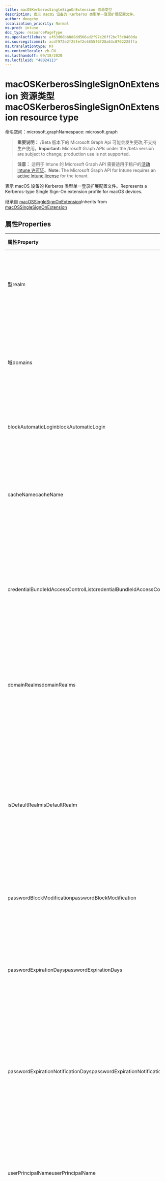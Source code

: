 ```yaml
---
title: macOSKerberosSingleSignOnExtension 资源类型
description: 表示 macOS 设备的 Kerberos 类型单一登录扩展配置文件。
author: dougeby
localization_priority: Normal
ms.prod: intune
doc_type: resourcePageType
ms.openlocfilehash: af63d68bb0d8dd566ad2f97c26ff2bc73c8460da
ms.sourcegitcommit: acdf972e2f25fef2c6855f6f28a63c0762228ffa
ms.translationtype: MT
ms.contentlocale: zh-CN
ms.lasthandoff: 09/18/2020
ms.locfileid: "48024113"
---
```

# <a name="macoskerberossinglesignonextension-resource-type"></a><span data-ttu-id="55e70-103">macOSKerberosSingleSignOnExtension 资源类型</span><span class="sxs-lookup"><span data-stu-id="55e70-103">macOSKerberosSingleSignOnExtension resource type</span></span>

<span data-ttu-id="55e70-104">命名空间：microsoft.graph</span><span class="sxs-lookup"><span data-stu-id="55e70-104">Namespace: microsoft.graph</span></span>

> <span data-ttu-id="55e70-105">**重要说明：** /Beta 版本下的 Microsoft Graph Api 可能会发生更改;不支持生产使用。</span><span class="sxs-lookup"><span data-stu-id="55e70-105">**Important:** Microsoft Graph APIs under the /beta version are subject to change; production use is not supported.</span></span>

> <span data-ttu-id="55e70-106">**注意：** 适用于 Intune 的 Microsoft Graph API 需要适用于租户的[活动 Intune 许可证](https://go.microsoft.com/fwlink/?linkid=839381)。</span><span class="sxs-lookup"><span data-stu-id="55e70-106">**Note:** The Microsoft Graph API for Intune requires an [active Intune license](https://go.microsoft.com/fwlink/?linkid=839381) for the tenant.</span></span>

<span data-ttu-id="55e70-107">表示 macOS 设备的 Kerberos 类型单一登录扩展配置文件。</span><span class="sxs-lookup"><span data-stu-id="55e70-107">Represents a Kerberos-type Single Sign-On extension profile for macOS devices.</span></span>


<span data-ttu-id="55e70-108">继承自 [macOSSingleSignOnExtension](../resources/intune-deviceconfig-macossinglesignonextension.md)</span><span class="sxs-lookup"><span data-stu-id="55e70-108">Inherits from [macOSSingleSignOnExtension](../resources/intune-deviceconfig-macossinglesignonextension.md)</span></span>

## <a name="properties"></a><span data-ttu-id="55e70-109">属性</span><span class="sxs-lookup"><span data-stu-id="55e70-109">Properties</span></span>
|<span data-ttu-id="55e70-110">属性</span><span class="sxs-lookup"><span data-stu-id="55e70-110">Property</span></span>|<span data-ttu-id="55e70-111">类型</span><span class="sxs-lookup"><span data-stu-id="55e70-111">Type</span></span>|<span data-ttu-id="55e70-112">说明</span><span class="sxs-lookup"><span data-stu-id="55e70-112">Description</span></span>|
|:---|:---|:---|
|<span data-ttu-id="55e70-113">型</span><span class="sxs-lookup"><span data-stu-id="55e70-113">realm</span></span>|<span data-ttu-id="55e70-114">String</span><span class="sxs-lookup"><span data-stu-id="55e70-114">String</span></span>|<span data-ttu-id="55e70-115">获取或设置此配置文件的区分大小写的领域名称。</span><span class="sxs-lookup"><span data-stu-id="55e70-115">Gets or sets the case-sensitive realm name for this profile.</span></span>|
|<span data-ttu-id="55e70-116">域</span><span class="sxs-lookup"><span data-stu-id="55e70-116">domains</span></span>|<span data-ttu-id="55e70-117">String 集合</span><span class="sxs-lookup"><span data-stu-id="55e70-117">String collection</span></span>|<span data-ttu-id="55e70-118">获取或设置应用程序扩展为其执行 SSO 的主机名或域名的列表。</span><span class="sxs-lookup"><span data-stu-id="55e70-118">Gets or sets a list of hosts or domain names for which the app extension performs SSO.</span></span>|
|<span data-ttu-id="55e70-119">blockAutomaticLogin</span><span class="sxs-lookup"><span data-stu-id="55e70-119">blockAutomaticLogin</span></span>|<span data-ttu-id="55e70-120">Boolean</span><span class="sxs-lookup"><span data-stu-id="55e70-120">Boolean</span></span>|<span data-ttu-id="55e70-121">启用或禁用密钥链用法。</span><span class="sxs-lookup"><span data-stu-id="55e70-121">Enables or disables Keychain usage.</span></span>|
|<span data-ttu-id="55e70-122">cacheName</span><span class="sxs-lookup"><span data-stu-id="55e70-122">cacheName</span></span>|<span data-ttu-id="55e70-123">String</span><span class="sxs-lookup"><span data-stu-id="55e70-123">String</span></span>|<span data-ttu-id="55e70-124">获取或设置要用于此配置文件的 Kerberos 缓存的通用安全服务名称。</span><span class="sxs-lookup"><span data-stu-id="55e70-124">Gets or sets the Generic Security Services name of the Kerberos cache to use for this profile.</span></span>|
|<span data-ttu-id="55e70-125">credentialBundleIdAccessControlList</span><span class="sxs-lookup"><span data-stu-id="55e70-125">credentialBundleIdAccessControlList</span></span>|<span data-ttu-id="55e70-126">String 集合</span><span class="sxs-lookup"><span data-stu-id="55e70-126">String collection</span></span>|<span data-ttu-id="55e70-127">获取或设置允许访问 Kerberos 票证授予票证的应用捆绑包 Id 的列表。</span><span class="sxs-lookup"><span data-stu-id="55e70-127">Gets or sets a list of app Bundle IDs allowed to access the Kerberos Ticket Granting Ticket.</span></span>|
|<span data-ttu-id="55e70-128">domainRealms</span><span class="sxs-lookup"><span data-stu-id="55e70-128">domainRealms</span></span>|<span data-ttu-id="55e70-129">String 集合</span><span class="sxs-lookup"><span data-stu-id="55e70-129">String collection</span></span>|<span data-ttu-id="55e70-130">获取或设置自定义域领域映射的领域列表。</span><span class="sxs-lookup"><span data-stu-id="55e70-130">Gets or sets a list of realms for custom domain-realm mapping.</span></span> <span data-ttu-id="55e70-131">领域区分大小写。</span><span class="sxs-lookup"><span data-stu-id="55e70-131">Realms are case sensitive.</span></span>|
|<span data-ttu-id="55e70-132">isDefaultRealm</span><span class="sxs-lookup"><span data-stu-id="55e70-132">isDefaultRealm</span></span>|<span data-ttu-id="55e70-133">Boolean</span><span class="sxs-lookup"><span data-stu-id="55e70-133">Boolean</span></span>|<span data-ttu-id="55e70-134">如果为 true，则将选择此配置文件的领域作为默认领域。</span><span class="sxs-lookup"><span data-stu-id="55e70-134">When true, this profile's realm will be selected as the default.</span></span> <span data-ttu-id="55e70-135">如果配置了多个 Kerberos 类型配置文件，则必须执行此步骤。</span><span class="sxs-lookup"><span data-stu-id="55e70-135">Necessary if multiple Kerberos-type profiles are configured.</span></span>|
|<span data-ttu-id="55e70-136">passwordBlockModification</span><span class="sxs-lookup"><span data-stu-id="55e70-136">passwordBlockModification</span></span>|<span data-ttu-id="55e70-137">Boolean</span><span class="sxs-lookup"><span data-stu-id="55e70-137">Boolean</span></span>|<span data-ttu-id="55e70-138">启用或禁用密码更改。</span><span class="sxs-lookup"><span data-stu-id="55e70-138">Enables or disables password changes.</span></span>|
|<span data-ttu-id="55e70-139">passwordExpirationDays</span><span class="sxs-lookup"><span data-stu-id="55e70-139">passwordExpirationDays</span></span>|<span data-ttu-id="55e70-140">Int32</span><span class="sxs-lookup"><span data-stu-id="55e70-140">Int32</span></span>|<span data-ttu-id="55e70-141">替代默认密码到期天数（天）。</span><span class="sxs-lookup"><span data-stu-id="55e70-141">Overrides the default password expiration in days.</span></span> <span data-ttu-id="55e70-142">对于大多数域，此值是自动计算的。</span><span class="sxs-lookup"><span data-stu-id="55e70-142">For most domains, this value is calculated automatically.</span></span>|
|<span data-ttu-id="55e70-143">passwordExpirationNotificationDays</span><span class="sxs-lookup"><span data-stu-id="55e70-143">passwordExpirationNotificationDays</span></span>|<span data-ttu-id="55e70-144">Int32</span><span class="sxs-lookup"><span data-stu-id="55e70-144">Int32</span></span>|<span data-ttu-id="55e70-145">获取或设置通知用户其密码将到期 (默认值为 15) 的天数。</span><span class="sxs-lookup"><span data-stu-id="55e70-145">Gets or sets the number of days until the user is notified that their password will expire (default is 15).</span></span>|
|<span data-ttu-id="55e70-146">userPrincipalName</span><span class="sxs-lookup"><span data-stu-id="55e70-146">userPrincipalName</span></span>|<span data-ttu-id="55e70-147">String</span><span class="sxs-lookup"><span data-stu-id="55e70-147">String</span></span>|<span data-ttu-id="55e70-148">获取或设置要用于此配置文件的原理用户名。</span><span class="sxs-lookup"><span data-stu-id="55e70-148">Gets or sets the principle user name to use for this profile.</span></span> <span data-ttu-id="55e70-149">不需要包含领域名称。</span><span class="sxs-lookup"><span data-stu-id="55e70-149">The realm name does not need to be included.</span></span>|
|<span data-ttu-id="55e70-150">passwordRequireActiveDirectoryComplexity</span><span class="sxs-lookup"><span data-stu-id="55e70-150">passwordRequireActiveDirectoryComplexity</span></span>|<span data-ttu-id="55e70-151">Boolean</span><span class="sxs-lookup"><span data-stu-id="55e70-151">Boolean</span></span>|<span data-ttu-id="55e70-152">启用或禁用密码是否必须符合 Active Directory 的复杂性要求。</span><span class="sxs-lookup"><span data-stu-id="55e70-152">Enables or disables whether passwords must meet Active Directory's complexity requirements.</span></span>|
|<span data-ttu-id="55e70-153">passwordPreviousPasswordBlockCount</span><span class="sxs-lookup"><span data-stu-id="55e70-153">passwordPreviousPasswordBlockCount</span></span>|<span data-ttu-id="55e70-154">Int32</span><span class="sxs-lookup"><span data-stu-id="55e70-154">Int32</span></span>|<span data-ttu-id="55e70-155">获取或设置要阻止的以前密码的数目。</span><span class="sxs-lookup"><span data-stu-id="55e70-155">Gets or sets the number of previous passwords to block.</span></span>|
|<span data-ttu-id="55e70-156">passwordMinimumLength</span><span class="sxs-lookup"><span data-stu-id="55e70-156">passwordMinimumLength</span></span>|<span data-ttu-id="55e70-157">Int32</span><span class="sxs-lookup"><span data-stu-id="55e70-157">Int32</span></span>|<span data-ttu-id="55e70-158">获取或设置密码的最小长度。</span><span class="sxs-lookup"><span data-stu-id="55e70-158">Gets or sets the minimum length of a password.</span></span>|
|<span data-ttu-id="55e70-159">passwordMinimumAgeDays</span><span class="sxs-lookup"><span data-stu-id="55e70-159">passwordMinimumAgeDays</span></span>|<span data-ttu-id="55e70-160">Int32</span><span class="sxs-lookup"><span data-stu-id="55e70-160">Int32</span></span>|<span data-ttu-id="55e70-161">获取或设置用户可以再次更改密码之前的最小天数。</span><span class="sxs-lookup"><span data-stu-id="55e70-161">Gets or sets the minimum number of days until a user can change their password again.</span></span>|
|<span data-ttu-id="55e70-162">passwordRequirementsDescription</span><span class="sxs-lookup"><span data-stu-id="55e70-162">passwordRequirementsDescription</span></span>|<span data-ttu-id="55e70-163">String</span><span class="sxs-lookup"><span data-stu-id="55e70-163">String</span></span>|<span data-ttu-id="55e70-164">获取或设置密码复杂性要求的说明。</span><span class="sxs-lookup"><span data-stu-id="55e70-164">Gets or sets a description of the password complexity requirements.</span></span>|
|<span data-ttu-id="55e70-165">requireUserPresence</span><span class="sxs-lookup"><span data-stu-id="55e70-165">requireUserPresence</span></span>|<span data-ttu-id="55e70-166">Boolean</span><span class="sxs-lookup"><span data-stu-id="55e70-166">Boolean</span></span>|<span data-ttu-id="55e70-167">获取或设置是否需要通过触摸 ID、面孔 ID 或密码进行身份验证以访问密钥链条目。</span><span class="sxs-lookup"><span data-stu-id="55e70-167">Gets or sets whether to require authentication via Touch ID, Face ID, or a passcode to access the keychain entry.</span></span>|
|<span data-ttu-id="55e70-168">activeDirectorySiteCode</span><span class="sxs-lookup"><span data-stu-id="55e70-168">activeDirectorySiteCode</span></span>|<span data-ttu-id="55e70-169">String</span><span class="sxs-lookup"><span data-stu-id="55e70-169">String</span></span>|<span data-ttu-id="55e70-170">获取或设置 Active Directory 站点。</span><span class="sxs-lookup"><span data-stu-id="55e70-170">Gets or sets the Active Directory site.</span></span>|
|<span data-ttu-id="55e70-171">passwordEnableLocalSync</span><span class="sxs-lookup"><span data-stu-id="55e70-171">passwordEnableLocalSync</span></span>|<span data-ttu-id="55e70-172">Boolean</span><span class="sxs-lookup"><span data-stu-id="55e70-172">Boolean</span></span>|<span data-ttu-id="55e70-173">启用或禁用密码同步。</span><span class="sxs-lookup"><span data-stu-id="55e70-173">Enables or disables password syncing.</span></span> <span data-ttu-id="55e70-174">这不会影响使用 macOS 上的移动帐户登录的用户。</span><span class="sxs-lookup"><span data-stu-id="55e70-174">This won't affect users logged in with a mobile account on macOS.</span></span>|
|<span data-ttu-id="55e70-175">blockActiveDirectorySiteAutoDiscovery</span><span class="sxs-lookup"><span data-stu-id="55e70-175">blockActiveDirectorySiteAutoDiscovery</span></span>|<span data-ttu-id="55e70-176">Boolean</span><span class="sxs-lookup"><span data-stu-id="55e70-176">Boolean</span></span>|<span data-ttu-id="55e70-177">启用或禁用 Kerberos 扩展是否可以自动确定其站点名称。</span><span class="sxs-lookup"><span data-stu-id="55e70-177">Enables or disables whether the Kerberos extension can automatically determine its site name.</span></span>|
|<span data-ttu-id="55e70-178">passwordChangeUrl</span><span class="sxs-lookup"><span data-stu-id="55e70-178">passwordChangeUrl</span></span>|<span data-ttu-id="55e70-179">String</span><span class="sxs-lookup"><span data-stu-id="55e70-179">String</span></span>|<span data-ttu-id="55e70-180">获取或设置用户启动密码更改时将发送到的 URL。</span><span class="sxs-lookup"><span data-stu-id="55e70-180">Gets or sets the URL that the user will be sent to when they initiate a password change.</span></span>|

## <a name="relationships"></a><span data-ttu-id="55e70-181">关系</span><span class="sxs-lookup"><span data-stu-id="55e70-181">Relationships</span></span>
<span data-ttu-id="55e70-182">无</span><span class="sxs-lookup"><span data-stu-id="55e70-182">None</span></span>

## <a name="json-representation"></a><span data-ttu-id="55e70-183">JSON 表示形式</span><span class="sxs-lookup"><span data-stu-id="55e70-183">JSON Representation</span></span>
<span data-ttu-id="55e70-184">下面是资源的 JSON 表示形式。</span><span class="sxs-lookup"><span data-stu-id="55e70-184">Here is a JSON representation of the resource.</span></span>
<!-- {
  "blockType": "resource",
  "@odata.type": "microsoft.graph.macOSKerberosSingleSignOnExtension"
}
-->
``` json
{
  "@odata.type": "#microsoft.graph.macOSKerberosSingleSignOnExtension",
  "realm": "String",
  "domains": [
    "String"
  ],
  "blockAutomaticLogin": true,
  "cacheName": "String",
  "credentialBundleIdAccessControlList": [
    "String"
  ],
  "domainRealms": [
    "String"
  ],
  "isDefaultRealm": true,
  "passwordBlockModification": true,
  "passwordExpirationDays": 1024,
  "passwordExpirationNotificationDays": 1024,
  "userPrincipalName": "String",
  "passwordRequireActiveDirectoryComplexity": true,
  "passwordPreviousPasswordBlockCount": 1024,
  "passwordMinimumLength": 1024,
  "passwordMinimumAgeDays": 1024,
  "passwordRequirementsDescription": "String",
  "requireUserPresence": true,
  "activeDirectorySiteCode": "String",
  "passwordEnableLocalSync": true,
  "blockActiveDirectorySiteAutoDiscovery": true,
  "passwordChangeUrl": "String"
}
```







